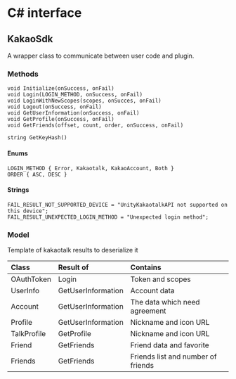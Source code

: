 # C# interface

## KakaoSdk

A wrapper class to communicate between user code and plugin.  

### Methods
```
void Initialize(onSuccess, onFail)
void Login(LOGIN_METHOD, onSuccess, onFail)
void LoginWithNewScopes(scopes, onSucces, onFail)
void Logout(onSuccess, onFail)
void GetUserInformation(onSuccess, onFail)
void GetProfile(onSuccess, onFail)
void GetFriends(offset, count, order, onSuccess, onFail)
```
```
string GetKeyHash()
```

#### Enums
```
LOGIN_METHOD { Error, Kakaotalk, KakaoAccount, Both }
ORDER { ASC, DESC }
```

#### Strings
```
FAIL_RESULT_NOT_SUPPORTED_DEVICE = "UnityKakaotalkAPI not supported on this device";
FAIL_RESULT_UNEXPECTED_LOGIN_METHOD = "Unexpected login method";
```

### Model
Template of kakaotalk results to deserialize it

| Class       | Result of          | Contains                           |
| :---------- | :----------------- | :--------------------------------- |
| OAuthToken  | Login              | Token and scopes                   |
| UserInfo    | GetUserInformation | Account data                       |
| Account     | GetUserInformation | The data which need agreement      |
| Profile     | GetUserInformation | Nickname and icon URL              |
| TalkProfile | GetProfile         | Nickname and icon URL              |
| Friend      | GetFriends         | Friend data and favorite           |
| Friends     | GetFriends         | Friends list and number of friends |

